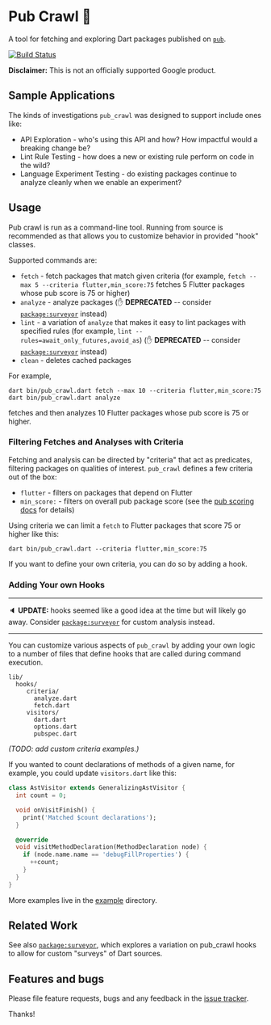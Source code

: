 # Pub Crawl 🍻

A tool for fetching and exploring Dart packages published on 
[`pub`](https://pub.dartlang.org/).

[![Build Status](https://github.com/pq/pub_crawl/actions/workflows/dart.yml/badge.svg)](https://github.com/pq/pub_crawl/actions)


**Disclaimer:** This is not an officially supported Google product.

## Sample Applications

The kinds of investigations `pub_crawl` was designed to support include ones 
like:

* API Exploration - who's using this API and how?  How impactful would a 
  breaking change be?
* Lint Rule Testing - how does a new or existing rule perform on code in the
  wild?
* Language Experiment Testing - do existing packages continue to analyze cleanly
  when we enable an experiment?

## Usage

Pub crawl is run as a command-line tool.  Running from source is recommended as
that allows you to customize behavior in provided "hook" classes.

Supported commands are:

* `fetch` - fetch packages that match given criteria (for example, 
  `fetch --max 5 --criteria flutter,min_score:75` fetches 5 Flutter packages
  whose pub score is 75 or higher)
* `analyze` - analyze packages (✋ **DEPRECATED** -- consider 
  [`package:surveyor`][surveyor] instead)
* `lint` - a variation of `analyze` that makes it easy to lint packages with
  specified rules (for example, `lint --rules=await_only_futures,avoid_as`)
  (✋ **DEPRECATED** -- consider [`package:surveyor`][surveyor] instead)
* `clean` - deletes cached packages

For example,

```
dart bin/pub_crawl.dart fetch --max 10 --criteria flutter,min_score:75
dart bin/pub_crawl.dart analyze
```

fetches and then analyzes 10 Flutter packages whose pub score is 75 or higher.

### Filtering Fetches and Analyses with Criteria

Fetching and analysis can be directed by "criteria" that act as predicates,
filtering packages on qualities of interest.  `pub_crawl` defines a few criteria
out of the box:

* `flutter` - filters on packages that depend on Flutter
* `min_score:` - filters on overall pub package score (see the
  [pub scoring docs] for details)

Using criteria we can limit a `fetch` to Flutter packages that score 75 or
higher like this:

    dart bin/pub_crawl.dart --criteria flutter,min_score:75

If you want to define your own criteria, you can do so by adding a hook.

### Adding Your own Hooks

----------------------- 
🔈 **UPDATE:** hooks seemed like a good idea at the time but will likely go
away.  Consider [`package:surveyor`][surveyor] for custom analysis instead.

----------------------- 



You can customize various aspects of `pub_crawl` by adding your own logic to a
number of files that define hooks that are called during command execution.

```
lib/   
  hooks/
     criteria/
       analyze.dart
       fetch.dart
     visitors/
       dart.dart
       options.dart
       pubspec.dart
```

_(TODO: add custom criteria examples.)_

If you wanted to count declarations of methods of a given name, for example, you
could update `visitors.dart` like this:

```dart
class AstVisitor extends GeneralizingAstVisitor {
  int count = 0;

  void onVisitFinish() {
    print('Matched $count declarations');
  }

  @override
  void visitMethodDeclaration(MethodDeclaration node) {
    if (node.name.name == 'debugFillProperties') {
      ++count;
    }
  }
}
```

More examples live in the [example](example) directory. 

## Related Work

See also [`package:surveyor`][surveyor], which explores a variation on pub_crawl
hooks to allow for custom "surveys" of Dart sources.

## Features and bugs

Please file feature requests, bugs and any feedback in the 
[issue tracker][tracker].

Thanks!

[tracker]: https://github.com/pq/pub_crawl/issues
[surveyor]: https://github.com/pq/surveyor
[pub scoring docs]: https://pub.dartlang.org/help#scoring
